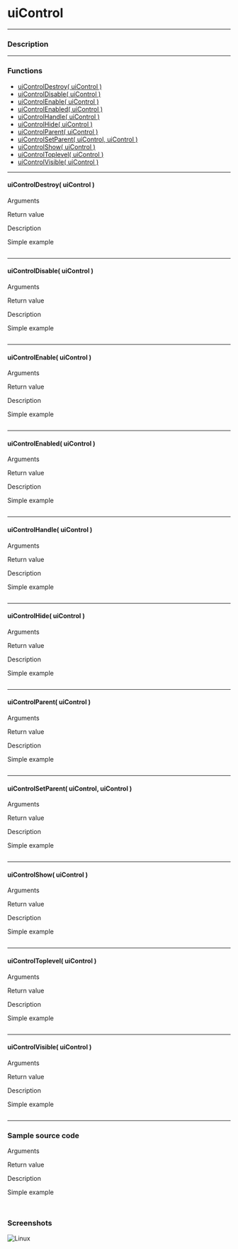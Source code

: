 # **uiControl**
---

### Description

---
### Functions

- [uiControlDestroy( uiControl )](#uicontroldestroy-uicontrol)
- [uiControlDisable( uiControl )](#uicontroldisable-uicontrol)
- [uiControlEnable( uiControl )](#uicontrolenable-uicontrol)
- [uiControlEnabled( uiControl )](#uicontrolenabled-uicontrol)
- [uiControlHandle( uiControl )](#uicontrolhandle-uicontrol)
- [uiControlHide( uiControl )](#uicontrolhide-uicontrol)
- [uiControlParent( uiControl )](#uicontrolparent-uicontrol)
- [uiControlSetParent( uiControl, uiControl )](#uicontrolsetparent-uicontrol-uicontrol)
- [uiControlShow( uiControl )](#uicontrolshow-uicontrol)
- [uiControlToplevel( uiControl )](#uicontroltoplevel-uicontrol)
- [uiControlVisible( uiControl )](#uicontrolvisible-uicontrol)

---
#### uiControlDestroy( uiControl )
Arguments

Return value

Description

Simple example
```

```
---
#### uiControlDisable( uiControl )
Arguments

Return value

Description

Simple example
```

```
---
#### uiControlEnable( uiControl )
Arguments

Return value

Description

Simple example
```

```
---
#### uiControlEnabled( uiControl )
Arguments

Return value

Description

Simple example
```

```
---
#### uiControlHandle( uiControl )
Arguments

Return value

Description

Simple example
```

```
---
#### uiControlHide( uiControl )
Arguments

Return value

Description

Simple example
```

```
---
#### uiControlParent( uiControl )
Arguments

Return value

Description

Simple example
```

```
---
#### uiControlSetParent( uiControl, uiControl )
Arguments

Return value

Description

Simple example
```

```
---
#### uiControlShow( uiControl )
Arguments

Return value

Description

Simple example
```

```
---
#### uiControlToplevel( uiControl )
Arguments

Return value

Description

Simple example
```

```
---
#### uiControlVisible( uiControl )
Arguments

Return value

Description

Simple example
```

```
---

### Sample source code
Arguments

Return value

Description

Simple example
```


```

### Screenshots
![Linux](../tutorial/uiControl_Linux.png "With family Linux Elementary desktop Pantheon, based on GNOME")
